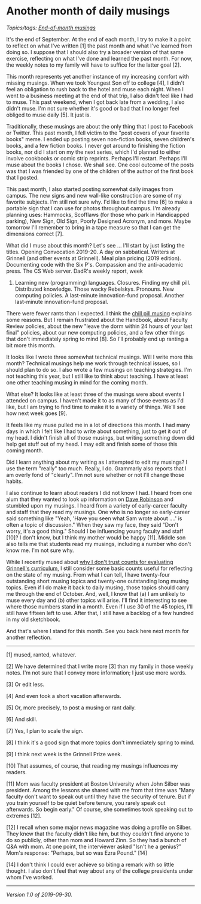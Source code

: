 Another month of daily musings
=======================================

*Topics/tags: [End-of-month musings](index-monthly)*

It's the end of September.  At the end of each month, I try to make 
it a point to reflect on what I've written [1] the past month
and what I've learned from doing so.  I suppose that I should also
try a broader version of that same exercise, reflecting on what
I've done and learned the past month.  For now, the weekly notes to
my family will have to suffice for the latter goal [2].

This month represents yet another instance of my increasing comfort with
missing musings.  When we took Youngest Son off to college [4], I didn't
feel an obligation to rush back to the hotel and muse each night.  When
I went to a business meeting at the end of that trip, I also didn't feel
like I had to muse.  This past weekend, when I got back late from a wedding,
I also didn't muse.  I'm not sure whether it's good or bad that I no
longer feel obliged to muse daily [5].  It just is.

Traditionally, these musings are about the only thing that I post to 
Facebook or Twitter.  This past month, I fell victim to the "post
covers of your favorite books" meme.  I ended up posting seven
non-fiction books, seven children's books, and a few fiction books.
I never got around to finishing the fiction books, nor did I start on
my the next series, which I'd planned to either involve cookbooks or
comic strip reprints.  Perhaps I'll restart.  Perhaps I'll muse about
the books I chose.  We shall see.  One cool outcome of the posts was
that I was friended by one of the children of the author of the first
book that I posted.

This past month, I also started posting somewhat daily images from
campus.  The new signs and new wall-like construction are some of
my favorite subjects.  I'm still not sure why.  I'd like to find the
time [6] to make a portable sign that I can use for photos throughout 
campus.  I'm already planning uses: Hammocks, Scofflaws (for those
who park in Handicapped parking), New Sign, Old Sign, Poorly Designed
Acronym, and more.  Maybe tomorrow I'll remember to bring in a tape
measure so that I can get the dimensions correct [7].

What did I muse about this month?  Let's see ... I'll start by just
listing the titles.  Opening Convocation 2019-20.  A day on sabbatical.
Writers at Grinnell (and other events at Grinnell).  Meal plan pricing
(2019 edition).  Documenting code with the Six P's.  Compassion and the
anti-academic press.  The CS Web server.  DadR's weekly report, week
1.  Learning new (programming) languages.  Closures.  Finding my chill
pill.  Distributed knowledge.  Those wacky Rebelskys.  Pronouns.  New
computing policies.  A last-minute innovation-fund proposal.  Another
last-minute innovation-fund proposal.  

There were fewer rants than I expected.  I think the [chill pill
musing](chill-pill-2019-09-12) explains some reasons.  But I remain
frustrated about the Handbook, about Faculty Review policies, about
the new "leave the dorm within 24 hours of your last final" policies,
about our new computing policies, and a few other things that don't
immediately spring to mind [8].  So I'll probably end up ranting a
bit more this month.

It looks like I wrote three somewhat technical musings.  Will I write
more this month?  Technical musings help me work through technical 
issues, so I should plan to do so.  I also wrote a few musings on teaching
strategies.  I'm not teaching this year, but I still like to think about
teaching.  I have at least one other teaching musing in mind for the
coming month.

What else?  It looks like at least three of the musings were about
events I attended on campus.  I haven't made it to as many of those
events as I'd like, but I am trying to find time to make it to a
variety of things. We'll see how next week goes [9].

It feels like my muse pulled me in a lot of directions this month.  I
had many days in which I felt like I had to write about something,
just to get it out of my head.  I didn't finish all of those musings,
but writing something down did help get stuff out of my head.  I may
edit and finish some of those this coming month.

Did I learn anything about my writing as I attempted to edit my
musings?  I use the term "really" too much.  Really, I do.  Grammarly
also reports that I am overly fond of "clearly".  I'm not sure whether
or not I'll change those habits.

I also continue to learn about readers I did not know I had.  I
heard from one alum that they wanted to look up information on [Dave
Robinson](dave-robinson) and stumbled upon my musings.  I heard
from a variety of early-career faculty and staff that they read my
musings.  One who is no longer so early-career said something like
"Yeah, 'Have you seen what Sam wrote about ....' is often a topic
of discussion."  When they saw my face, they said "Don't worry,
it's a good thing."  Should I be influencing young faculty and
staff [10]?  I don't know, but I think my mother would be happy [11].
Middle son also tells me that students read my musings, including a
number who don't know me.  I'm not sure why.

While I recently mused about [why I don't trust counts for evaluating
Grinnell's curriculum](innovation-fund-2019-09-27), I still consider
some basic counts useful for reflecting on the state of my musing.
From what I can tell, I have twenty-four outstanding short musing
topics and twenty-one outstanding long musing topics.  Even if I
do make it back to daily musing, those topics should carry me through
the end of October.  And, well, I know that (a) I am unlikely to
muse every day and (b) other topics will arise.  I'll find it
interesting to see where those numbers stand in a month.  Even if
I use 30 of the 45 topics, I'll still have fifteen left to use.
After that, I still have a backlog of a few hundred in my old
sketchbook.

And that's where I stand for this month.  See you back here next month
for another reflection.

---

[1] mused, ranted, whatever.

[2] We have determined that I write more [3] than my family in those
weekly notes.  I'm not sure that I convey more information; I just use
more words.

[3] Or edit less.

[4] And even took a short vacation afterwards.

[5] Or, more precisely, to post a musing or rant daily.

[6] And skill.

[7] Yes, I plan to scale the sign.

[8] I think it's a good sign that more topics don't immediately spring
to mind.

[9] I think next week is the Grinnell Prize week.

[10] That assumes, of course, that reading my musings influences
my readers.

[11] Mom was faculty president at Boston University when John Silber
was president.  Among the lessons she shared with me from that time was
"Many faculty don't want to speak out until they have the security of
tenure.  But if you train yourself to be quiet before tenure, you rarely
speak out afterwards.  So begin early."  Of course, she sometimes took
speaking out to extremes [12].

[12] I recall when some major news magazine was doing a profile on Silber.
They knew that the faculty didn't like him, but they couldn't find anyone
to do so publicly, other than mom and Howard Zinn.  So they had a bunch
of Q&A with mom.  At one point, the interviewer asked "Isn't he a
genius?"  Mom's response: "Perhaps, but so was Ezra Pound." [14]

[14] I don't think I could ever achieve so biting a remark with so
little thought.  I also don't feel that way about any of the college
presidents under whom I've worked.

---

*Version 1.0 of 2019-09-30.*
